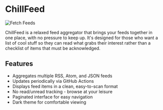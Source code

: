 # ChillFeed

![Fetch Feeds](https://github.com/jbowdre/chillfeed/actions/workflows/fetch_feeds.yml/badge.svg)

ChillFeed is a relaxed feed aggregator that brings your feeds together in one place, with no pressure to keep up. It's designed for those who want a list of cool stuff so they can read what grabs their interest rather than a checklist of items that must be acknowledged.

## Features

- Aggregates multiple RSS, Atom, and JSON feeds
- Updates periodically via GitHub Actions
- Displays feed items in a clean, easy-to-scan format
- No read/unread tracking - browse at your leisure
- Paginated interface for easy navigation
- Dark theme for comfortable viewing
